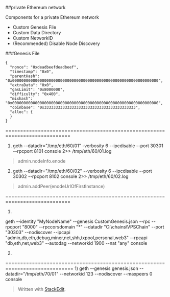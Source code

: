 ##private Ethereum network

Components for a private Ethereum network

 - Custom Genesis File
 - Custom Data Directory
 - Custom NetworkID
 - (Recommended) Disable Node Discovery

###Genesis File
```josn
{
  "nonce": "0xdeadbeefdeadbeef",
  "timestamp": "0x0",
  "parentHash": "0x0000000000000000000000000000000000000000000000000000000000000000",
  "extraData": "0x0",
  "gasLimit": "0x8000000",
  "difficulty": "0x400",
  "mixhash": "0x0000000000000000000000000000000000000000000000000000000000000000",
  "coinbase": "0x3333333333333333333333333333333333333333",
  "alloc": {
  }
}
```

============================================================================
1) geth --datadir="/tmp/eth/60/01" -verbosity 6 --ipcdisable --port 30301 --rpcport 8101 console 2>> /tmp/eth/60/01.log
> admin.nodeInfo.enode

2) geth --datadir="/tmp/eth/60/02" --verbosity 6 --ipcdisable --port 30302 --rpcport 8102 console 2>> /tmp/eth/60/02.log 

> admin.addPeer(enodeUrlOfFirstInstance)

============================================================================

1)
geth --identity "MyNodeName" --genesis CustomGenesis.json --rpc --rpcport "8000" --rpccorsdomain "*" --datadir "C:\chains\VPSChain" --port "30303" --nodiscover --ipcapi "admin,db,eth,debug,miner,net,shh,txpool,personal,web3" --rpcapi "db,eth,net,web3" --autodag --networkid 1900 --nat "any" console

2)

=============================================================================
1)
geth --genesis genesis.json --datadir="/tmp/eth/70/01" --networkid 123 --nodiscover --maxpeers 0 console



> Written with [StackEdit](https://stackedit.io/).
